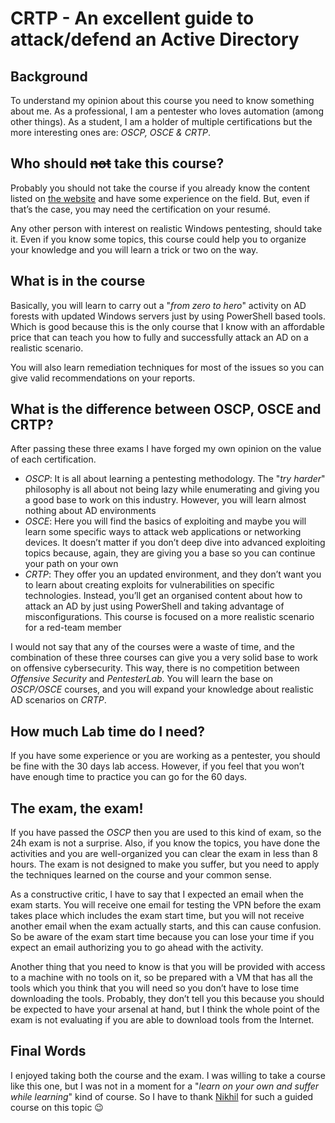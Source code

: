 # CRTP - An excellent guide to attack/defend an Active Directory
## Background
To understand my opinion about this course you need to know something about me. As a professional, I am a pentester who loves automation (among other things). As a student, I am a holder of multiple certifications but the more interesting ones are: *OSCP, OSCE & CRTP*.

## Who should ~~not~~ take this course?
Probably you should not take the course if you already know the content listed on [the website](https://www.pentesteracademy.com/course?id=47) and have some experience on the field. But, even if that’s the case, you may need the certification on your resumé.

Any other person with interest on realistic Windows pentesting, should take it. Even if you know some topics, this course could help you to organize your knowledge and you will learn a trick or two on the way.

## What is in the course
Basically, you will learn to carry out a "*from zero to hero*" activity on AD forests with updated Windows servers just by using PowerShell based tools. Which is good because this is the only course that I know with an affordable price that can teach you how to fully and successfully attack an AD on a realistic scenario.

You will also learn remediation techniques for most of the issues so you can give valid recommendations on your reports.

## What is the difference between OSCP, OSCE and CRTP? 
After passing these three exams I have forged my own opinion on the value of each certification. 
* *OSCP*: It is all about learning a pentesting methodology. The "*try harder*" philosophy is all about not being lazy while enumerating and giving you a good base to work on this industry. However, you will learn almost nothing about AD environments
* *OSCE*: Here you will find the basics of exploiting and maybe you will learn some specific ways to attack web applications or networking devices. It doesn’t matter if you don’t deep dive into advanced exploiting topics because, again, they are giving you a base so you can continue your path on your own
* *CRTP*: They offer you an updated environment, and they don’t want you to learn about creating exploits for vulnerabilities on specific technologies. Instead, you’ll get an organised content about how to attack an AD by just using PowerShell and taking advantage of misconfigurations. This course is focused on a more realistic scenario for a red-team member

I would not say that any of the courses were a waste of time, and the combination of these three courses can give you a very solid base to work on offensive cybersecurity. This way, there is no competition between *Offensive Security* and *PentesterLab*. You will learn the base on *OSCP/OSCE* courses, and you will expand your knowledge about realistic AD scenarios on *CRTP*.

## How much Lab time do I need?
If you have some experience or you are working as a pentester, you should be fine with the 30 days lab access. However, if you feel that you won’t have enough time to practice you can go for the 60 days.

## The exam, the exam!
If you have passed the *OSCP* then you are used to this kind of exam, so the 24h exam is not a surprise. Also, if you know the topics, you have done the activities and you are well-organized you can clear the exam in less than 8 hours. The exam is not designed to make you suffer, but you need to apply the techniques learned on the course and your common sense.

As a constructive critic, I have to say that I expected an email when the exam starts. You will receive one email for testing the VPN before the exam takes place which includes the exam start time, but you will not receive another email when the exam actually starts, and this can cause confusion. So be aware of the exam start time because you can lose your time if you expect an email authorizing you to go ahead with the activity.

Another thing that you need to know is that you will be provided with access to a machine with no tools on it, so be prepared with a VM that has all the tools which you think that you will need so you don’t have to lose time downloading the tools. Probably, they don’t tell you this because you should be expected to have your arsenal at hand, but I think the whole point of the exam is not evaluating if you are able to download tools from the Internet.

## Final Words
I enjoyed taking both the course and the exam. I was willing to take a course like this one, but I was not in a moment for a "*learn on your own and suffer while learning*" kind of course. So I have to thank [Nikhil](https://twitter.com/nikhil_mitt) for such a guided course on this topic :wink:
